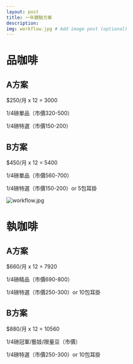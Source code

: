 ```yaml
---
layout: post
title: 一年體驗方案
description: 
img: workflow.jpg # Add image post (optional)
---
```

# 品咖啡

## A方案

$250/月 x 12 = 3000

1/4磅單品（市價320-​500）

1/4磅特選（市價150-200）

## B方案

$450/月 x 12 = 5400

1/4磅單品（市價560-​700）

1/4磅特選（市價150-200）or 5包耳掛

![workflow.jpg](workflow.jpg)

# 執咖啡

## A方案

$660/月 x 12 = 7920

1/4磅精品（市價690-​800）

1/4磅特選（市價250-300）or 10包耳掛

## B方案

$880/月 x 12 = 10560

1/4磅冠軍/藝妓/限量豆（市價）

1/4磅特選（市價250-300）or 10包耳掛